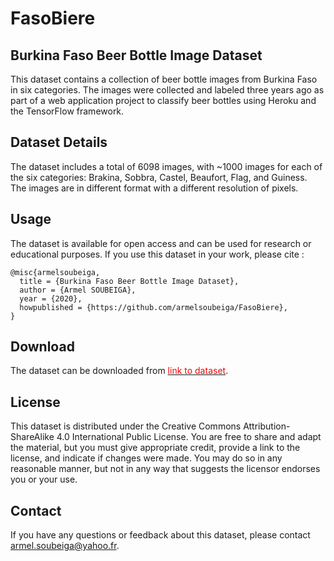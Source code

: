 # FasoBiere

## Burkina Faso Beer Bottle Image Dataset
This dataset contains a collection of beer bottle images from Burkina Faso in six categories. The images were collected and labeled three years ago as part of a web application project to classify beer bottles using Heroku and the TensorFlow framework.

## Dataset Details
The dataset includes a total of 6098 images, with ~1000 images for each of the six categories: Brakina, Sobbra, Castel, Beaufort, Flag, and Guiness. The images are in different format with a different resolution of pixels.

## Usage
The dataset is available for open access and can be used for research or educational purposes. If you use this dataset in your work, please cite :


    @misc{armelsoubeiga,
      title = {Burkina Faso Beer Bottle Image Dataset},
      author = {Armel SOUBEIGA},
      year = {2020},
      howpublished = {https://github.com/armelsoubeiga/FasoBiere},
    }


## Download
The dataset can be downloaded from [<span style="color: red;">link to dataset</span>](https://github.com/armelsoubeiga/FasoBiere/raw/master/Data/images-dataset.zip).

## License
This dataset is distributed under the Creative Commons Attribution-ShareAlike 4.0 International Public License. You are free to share and adapt the material, but you must give appropriate credit, provide a link to the license, and indicate if changes were made. You may do so in any reasonable manner, but not in any way that suggests the licensor endorses you or your use.

## Contact
If you have any questions or feedback about this dataset, please contact armel.soubeiga@yahoo.fr.
